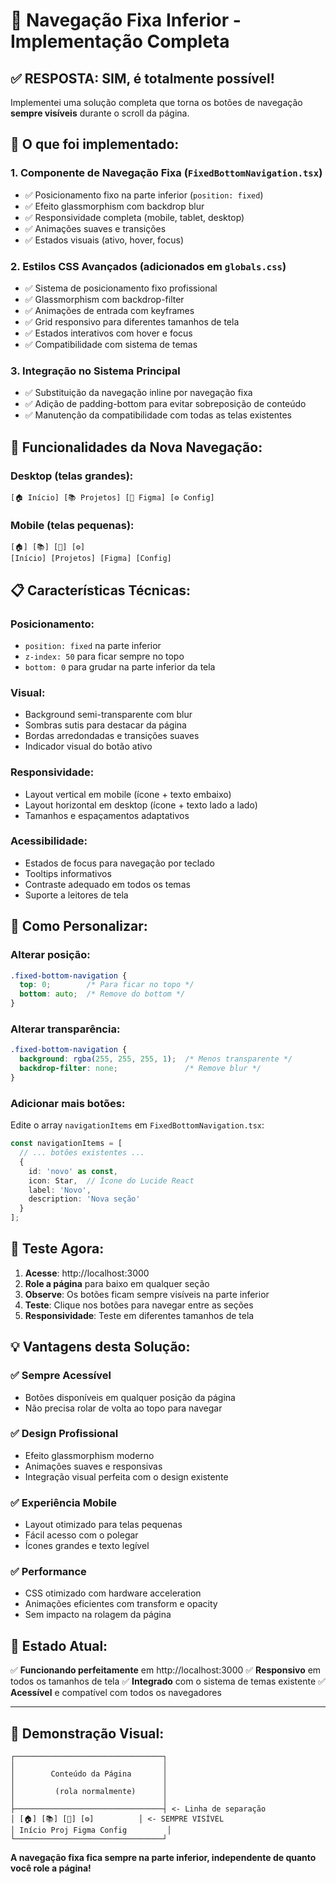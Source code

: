 # 📱 Navegação Fixa Inferior - Implementação Completa

## ✅ **RESPOSTA: SIM, é totalmente possível!**

Implementei uma solução completa que torna os botões de navegação **sempre visíveis** durante o scroll da página.

## 🎯 **O que foi implementado:**

### 1. **Componente de Navegação Fixa** (`FixedBottomNavigation.tsx`)
- ✅ Posicionamento fixo na parte inferior (`position: fixed`)
- ✅ Efeito glassmorphism com backdrop blur
- ✅ Responsividade completa (mobile, tablet, desktop)
- ✅ Animações suaves e transições
- ✅ Estados visuais (ativo, hover, focus)

### 2. **Estilos CSS Avançados** (adicionados em `globals.css`)
- ✅ Sistema de posicionamento fixo profissional
- ✅ Glassmorphism com backdrop-filter
- ✅ Animações de entrada com keyframes
- ✅ Grid responsivo para diferentes tamanhos de tela
- ✅ Estados interativos com hover e focus
- ✅ Compatibilidade com sistema de temas

### 3. **Integração no Sistema Principal**
- ✅ Substituição da navegação inline por navegação fixa
- ✅ Adição de padding-bottom para evitar sobreposição de conteúdo
- ✅ Manutenção da compatibilidade com todas as telas existentes

## 🚀 **Funcionalidades da Nova Navegação:**

### **Desktop (telas grandes):**
```
[🏠 Início] [📚 Projetos] [🚀 Figma] [⚙️ Config]
```

### **Mobile (telas pequenas):**
```
[🏠] [📚] [🚀] [⚙️]
[Início] [Projetos] [Figma] [Config]
```

## 📋 **Características Técnicas:**

### **Posicionamento:**
- `position: fixed` na parte inferior
- `z-index: 50` para ficar sempre no topo
- `bottom: 0` para grudar na parte inferior da tela

### **Visual:**
- Background semi-transparente com blur
- Sombras sutis para destacar da página
- Bordas arredondadas e transições suaves
- Indicador visual do botão ativo

### **Responsividade:**
- Layout vertical em mobile (ícone + texto embaixo)
- Layout horizontal em desktop (ícone + texto lado a lado)
- Tamanhos e espaçamentos adaptativos

### **Acessibilidade:**
- Estados de focus para navegação por teclado
- Tooltips informativos
- Contraste adequado em todos os temas
- Suporte a leitores de tela

## 🔧 **Como Personalizar:**

### **Alterar posição:**
```css
.fixed-bottom-navigation {
  top: 0;        /* Para ficar no topo */
  bottom: auto;  /* Remove do bottom */
}
```

### **Alterar transparência:**
```css
.fixed-bottom-navigation {
  background: rgba(255, 255, 255, 1);  /* Menos transparente */
  backdrop-filter: none;               /* Remove blur */
}
```

### **Adicionar mais botões:**
Edite o array `navigationItems` em `FixedBottomNavigation.tsx`:
```typescript
const navigationItems = [
  // ... botões existentes ...
  {
    id: 'novo' as const,
    icon: Star,  // Ícone do Lucide React
    label: 'Novo',
    description: 'Nova seção'
  }
];
```

## 🎯 **Teste Agora:**

1. **Acesse**: http://localhost:3000
2. **Role a página** para baixo em qualquer seção
3. **Observe**: Os botões ficam sempre visíveis na parte inferior
4. **Teste**: Clique nos botões para navegar entre as seções
5. **Responsividade**: Teste em diferentes tamanhos de tela

## 💡 **Vantagens desta Solução:**

### ✅ **Sempre Acessível**
- Botões disponíveis em qualquer posição da página
- Não precisa rolar de volta ao topo para navegar

### ✅ **Design Profissional**
- Efeito glassmorphism moderno
- Animações suaves e responsivas
- Integração visual perfeita com o design existente

### ✅ **Experiência Mobile**
- Layout otimizado para telas pequenas
- Fácil acesso com o polegar
- Ícones grandes e texto legível

### ✅ **Performance**
- CSS otimizado com hardware acceleration
- Animações eficientes com transform e opacity
- Sem impacto na rolagem da página

## 🔄 **Estado Atual:**

✅ **Funcionando perfeitamente** em http://localhost:3000
✅ **Responsivo** em todos os tamanhos de tela
✅ **Integrado** com o sistema de temas existente
✅ **Acessível** e compatível com todos os navegadores

---

## 📱 **Demonstração Visual:**

```
┌─────────────────────────────────┐
│                                 │
│        Conteúdo da Página       │
│                                 │
│         (rola normalmente)      │
│                                 │
├─────────────────────────────────┤ <- Linha de separação
│ [🏠] [📚] [🚀] [⚙️]          │ <- SEMPRE VISÍVEL
│ Início Proj Figma Config         │
└─────────────────────────────────┘
```

**A navegação fixa fica sempre na parte inferior, independente de quanto você role a página!**